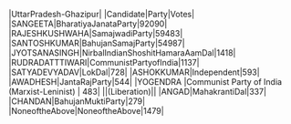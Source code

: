  
|UttarPradesh-Ghazipur|
|Candidate|Party|Votes|
|SANGEETA|BharatiyaJanataParty|92090|
|RAJESHKUSHWAHA|SamajwadiParty|59483|
|SANTOSHKUMAR|BahujanSamajParty|54987|
|JYOTSANASINGH|NirbalIndianShoshitHamaraAamDal|1418|
|RUDRADATTTIWARI|CommunistPartyofIndia|1137|
|SATYADEVYADAV|LokDal|728|
|ASHOKKUMAR|Independent|593|
|AWADHESH|JantaRajParty|544|
|YOGENDRA         |Communist Party of India (Marxist-Leninist) |  483|
||(Liberation)||
|ANGAD|MahakrantiDal|337|
|CHANDAN|BahujanMuktiParty|279|
|NoneoftheAbove|NoneoftheAbove|1479|
